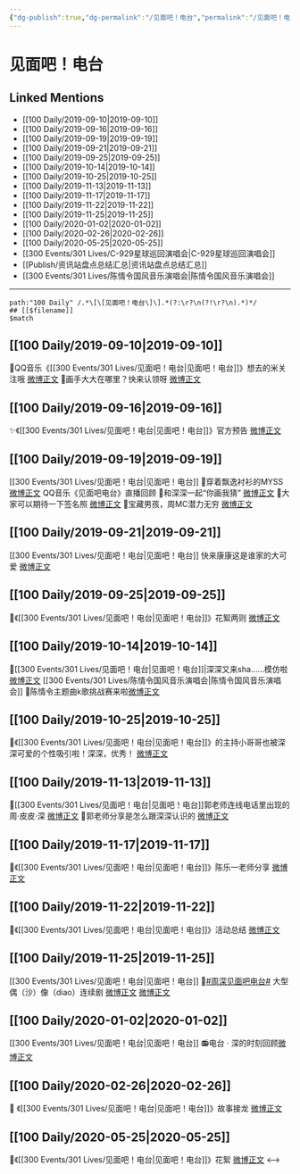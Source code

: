 ```yaml
---
{"dg-publish":true,"dg-permalink":"/见面吧！电台","permalink":"/见面吧！电台/","created":"2023-03-28T17:14:10.349+08:00","updated":"2023-04-10T16:31:55.435+08:00"}
---
```


# 见面吧！电台

## Linked Mentions
- [[100 Daily/2019-09-10\|2019-09-10]]
- [[100 Daily/2019-09-16\|2019-09-16]]
- [[100 Daily/2019-09-19\|2019-09-19]]
- [[100 Daily/2019-09-21\|2019-09-21]]
- [[100 Daily/2019-09-25\|2019-09-25]]
- [[100 Daily/2019-10-14\|2019-10-14]]
- [[100 Daily/2019-10-25\|2019-10-25]]
- [[100 Daily/2019-11-13\|2019-11-13]]
- [[100 Daily/2019-11-17\|2019-11-17]]
- [[100 Daily/2019-11-22\|2019-11-22]]
- [[100 Daily/2019-11-25\|2019-11-25]]
- [[100 Daily/2020-01-02\|2020-01-02]]
- [[100 Daily/2020-02-26\|2020-02-26]]
- [[100 Daily/2020-05-25\|2020-05-25]]
- [[300 Events/301 Lives/C-929星球巡回演唱会\|C-929星球巡回演唱会]]
- [[Publish/资讯站盘点总结汇总\|资讯站盘点总结汇总]]
- [[300 Events/301 Lives/陈情令国风音乐演唱会\|陈情令国风音乐演唱会]]


---

```expander
path:"100 Daily" /.*\[\[见面吧！电台\]\].*(?:\r?\n(?!\r?\n).*)*/
## [[$filename]]
$match
```
## [[100 Daily/2019-09-10\|2019-09-10]]
💠QQ音乐《[[300 Events/301 Lives/见面吧！电台\|见面吧！电台]]》想去的米关注哦
[微博正文](https://m.weibo.cn/6466290670/4414929517743997)
💠画手大大在哪里？快来认领呀
[微博正文](https://m.weibo.cn/6466290670/4415043695273374)
## [[100 Daily/2019-09-16\|2019-09-16]]
✨《[[300 Events/301 Lives/见面吧！电台\|见面吧！电台]]》官方预告
[微博正文](https://m.weibo.cn/6466290670/4417114725183501)
## [[100 Daily/2019-09-19\|2019-09-19]]
[[300 Events/301 Lives/见面吧！电台\|见面吧！电台]]
🌿穿着飘逸衬衫的MYSS [微博正文](https://m.weibo.cn/6466290670/4418206510440473)
QQ音乐《见面吧电台》直播回顾
🌿和深深一起“你画我猜” [微博正文](https://m.weibo.cn/6466290670/4418260298144947)
🌿大家可以期待一下签名照 [微博正文](https://m.weibo.cn/6466290670/4418268665781921)
🌿宝藏男孩，周MC潜力无穷 [微博正文](https://m.weibo.cn/6466290670/4418357350202429)
## [[100 Daily/2019-09-21\|2019-09-21]]
[[300 Events/301 Lives/见面吧！电台\|见面吧！电台]]
快来康康这是谁家的大可爱
[微博正文](https://weibo.com/detail/4419009368204675)
## [[100 Daily/2019-09-25\|2019-09-25]]
🍡《[[300 Events/301 Lives/见面吧！电台\|见面吧！电台]]》花絮两则
[微博正文](https://m.weibo.cn/6466290670/4420400404307178)
## [[100 Daily/2019-10-14\|2019-10-14]]
🌱[[300 Events/301 Lives/见面吧！电台\|见面吧！电台]]|深深又来sha……模仿啦[微博正文](https://m.weibo.cn/6466290670/4427394683618672)
[[300 Events/301 Lives/陈情令国风音乐演唱会\|陈情令国风音乐演唱会]]
🌱陈情令主题曲k歌挑战赛来啦[微博正文](https://m.weibo.cn/6466290670/4427301493795851)
## [[100 Daily/2019-10-25\|2019-10-25]]
🌿《[[300 Events/301 Lives/见面吧！电台\|见面吧！电台]]》的主持小哥哥也被深深可爱的个性吸引啦！深深，优秀！
[微博正文](https://m.weibo.cn/6466290670/4431385022606309)
## [[100 Daily/2019-11-13\|2019-11-13]]
🎵[[300 Events/301 Lives/见面吧！电台\|见面吧！电台]]郭老师连线电话里出现的周·皮皮·深
[微博正文](https://m.weibo.cn/6466290670/4438256437060678)
🎵郭老师分享是怎么跟深深认识的
[微博正文](https://m.weibo.cn/6466290670/4438273982304682)

## [[100 Daily/2019-11-17\|2019-11-17]]
🍓《[[300 Events/301 Lives/见面吧！电台\|见面吧！电台]]》陈乐一老师分享 [微博正文](https://m.weibo.cn/6466290670/4439742257018700)
## [[100 Daily/2019-11-22\|2019-11-22]]
🌿《[[300 Events/301 Lives/见面吧！电台\|见面吧！电台]]》活动总结
[微博正文](https://m.weibo.cn/6466290670/4441499351299288)
## [[100 Daily/2019-11-25\|2019-11-25]]
[[300 Events/301 Lives/见面吧！电台\|见面吧！电台]]
🌿[#周深见面吧电台#](https://s.weibo.com/weibo?q=%23%E5%91%A8%E6%B7%B1%E8%A7%81%E9%9D%A2%E5%90%A7%E7%94%B5%E5%8F%B0%23) 大型偶（沙）像（diao）连续剧
[微博正文](https://m.weibo.cn/6466290670/4442466100905688)
[微博正文](https://m.weibo.cn/6466290670/4442614872576863)
## [[100 Daily/2020-01-02\|2020-01-02]]
[[300 Events/301 Lives/见面吧！电台\|见面吧！电台]]
📻电台 · 深的时刻回顾[微博正文](https://m.weibo.cn/6466290670/4456303860981531)
## [[100 Daily/2020-02-26\|2020-02-26]]
🐲 《[[300 Events/301 Lives/见面吧！电台\|见面吧！电台]]》故事接龙
[微博正文](https://m.weibo.cn/6466290670/4476229782242694)
## [[100 Daily/2020-05-25\|2020-05-25]]
🎵《[[300 Events/301 Lives/见面吧！电台\|见面吧！电台]]》花絮 [微博正文](https://m.weibo.cn/6466290670/4508439927709828)
<-->